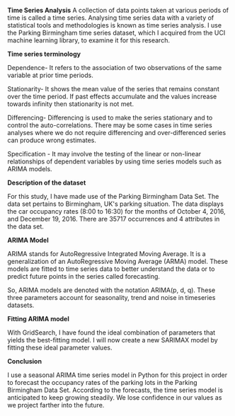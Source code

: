 **Time Series Analysis**
A collection of data points taken at various periods of time is called a time series. 
Analysing time series data with a variety of statistical tools and methodologies is known as time series analysis. 
I use the Parking Birmingham time series dataset, which I acquired from the UCI machine learning library, to examine it for this research.

**Time series terminology**

Dependence- It refers to the association of two observations of the same variable at prior time periods.

Stationarity- It shows the mean value of the series that remains constant over the time period. If past effects accumulate and the values increase towards infinity then stationarity is not met.

Differencing- Differencing is used to make the series stationary and to control the auto-correlations. There may be some cases in time series analyses where we do not require differencing and over-differenced series can produce wrong estimates.

Specification - It may involve the testing of the linear or non-linear relationships of dependent variables by using time series models such as ARIMA models.


**Description of the dataset**

For this study, I have made use of the Parking Birmingham Data Set. The data set pertains to Birmingham, UK's parking situation. The data displays the car occupancy rates (8:00 to 16:30) for the months of October 4, 2016, and December 19, 2016. There are 35717 occurrences and 4 attributes in the data set.

**ARIMA Model**

ARIMA stands for AutoRegressive Integrated Moving Average. It is a generalization of an AutoRegressive Moving Average (ARMA) model. These models are fitted to time series data to better understand the data or to predict future points in the series called forecasting.

So, ARIMA models are denoted with the notation ARIMA(p, d, q). These three parameters account for seasonality, trend and noise in timeseries datasets.

**Fitting ARIMA model**

With GridSearch, I have found the ideal combination of parameters that yields the best-fitting model. I will now create a new SARIMAX model by fitting these ideal parameter values.

**Conclusion**

I use a seasonal ARIMA time series model in Python for this project in order to forecast the occupancy rates of the parking lots in the Parking Birmingham Data Set. According to the forecasts, the time series model is anticipated to keep growing steadily. We lose confidence in our values as we project farther into the future.
